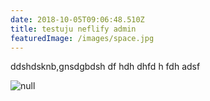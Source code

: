 ```yaml
---
date: 2018-10-05T09:06:48.510Z
title: testuju neflify admin
featuredImage: /images/space.jpg
---
```

ddshdsknb,gnsdgbdsh
df
hdh
dhfd
h
fdh
adsf

![null](/images/featured.jpg)
